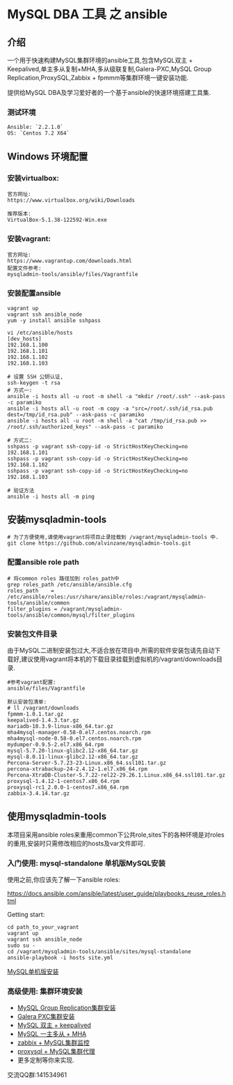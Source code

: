 # MySQL DBA 工具 之 ansible

## 介绍
一个用于快速构建MySQL集群环境的ansible工具,包含MySQL双主 + Keepalived,单主多从复制+MHA,多从级联复制,Galera-PXC,MySQL Group Replication,ProxySQL,Zabbix + fpmmm等集群环境一键安装功能.

提供给MySQL DBA及学习爱好者的一个基于ansible的快速环境搭建工具集.

### 测试环境
```
Ansible: `2.2.1.0`
OS: `Centos 7.2 X64`
```

## Windows 环境配置

### 安装virtualbox:
```
官方网址:
https://www.virtualbox.org/wiki/Downloads

推荐版本:
VirtualBox-5.1.38-122592-Win.exe
```

### 安装vagrant:
```
官方网址:
https://www.vagrantup.com/downloads.html
配置文件参考:
mysqladmin-tools/ansible/files/Vagrantfile
```

### 安装配置ansible
```
vagrant up
vagrant ssh ansible_node
yum -y install ansible sshpass

vi /etc/ansible/hosts
[dev_hosts]
192.168.1.100
192.168.1.101
192.168.1.102
192.168.1.103

# 设置 SSH 公钥认证,
ssh-keygen -t rsa
# 方式一:
ansible -i hosts all -u root -m shell -a "mkdir /root/.ssh" --ask-pass -c paramiko
ansible -i hosts all -u root -m copy -a "src=/root/.ssh/id_rsa.pub dest=/tmp/id_rsa.pub" --ask-pass -c paramiko
ansible -i hosts all -u root -m shell -a "cat /tmp/id_rsa.pub >> /root/.ssh/authorized_keys" --ask-pass -c paramiko

# 方式二:
sshpass -p vagrant ssh-copy-id -o StrictHostKeyChecking=no 192.168.1.101
sshpass -p vagrant ssh-copy-id -o StrictHostKeyChecking=no 192.168.1.102
sshpass -p vagrant ssh-copy-id -o StrictHostKeyChecking=no 192.168.1.103

# 验证方法
ansible -i hosts all -m ping
```

## 安装mysqladmin-tools
```
# 为了方便使用,请使用vagrant将项目止录挂载到 /vagrant/mysqladmin-tools 中.
git clone https://github.com/alvinzane/mysqladmin-tools.git
```

### 配置ansible role path
```
# 将common roles 路径加到 roles_path中
grep roles_path /etc/ansible/ansible.cfg
roles_path    = /etc/ansible/roles:/usr/share/ansible/roles:/vagrant/mysqladmin-tools/ansible/common
filter_plugins = /vagrant/mysqladmin-tools/ansible/common/mysql/filter_plugins
```

### 安装包文件目录
由于MySQL二进制安装包过大,不适合放在项目中,所需的软件安装包请先自动下载好,建议使用vagrant将本机的下载目录挂载到虚拟机的/vagrant/downloads目录.

```
#参考vagrant配置:
ansible/files/Vagrantfile
```

```
默认安装包清单:
# ll /vagrant/downloads
fpmmm-1.0.1.tar.gz
keepalived-1.4.3.tar.gz
mariadb-10.3.9-linux-x86_64.tar.gz
mha4mysql-manager-0.58-0.el7.centos.noarch.rpm
mha4mysql-node-0.58-0.el7.centos.noarch.rpm
mydumper-0.9.5-2.el7.x86_64.rpm
mysql-5.7.20-linux-glibc2.12-x86_64.tar.gz
mysql-8.0.11-linux-glibc2.12-x86_64.tar.gz
Percona-Server-5.7.23-23-Linux.x86_64.ssl101.tar.gz
percona-xtrabackup-24-2.4.12-1.el7.x86_64.rpm
Percona-XtraDB-Cluster-5.7.22-rel22-29.26.1.Linux.x86_64.ssl101.tar.gz
proxysql-1.4.12-1-centos7.x86_64.rpm
proxysql-rc1_2.0.0-1-centos7.x86_64.rpm
zabbix-3.4.14.tar.gz
```

## 使用mysqladmin-tools
本项目采用ansible roles来重用common下公共role,sites下的各种环境是对roles的重用,安装时只需修改相应的hosts及var文件即可.

### 入门使用: mysql-standalone 单机版MySQL安装
使用之前,你应该先了解一下ansible roles:

https://docs.ansible.com/ansible/latest/user_guide/playbooks_reuse_roles.html

Getting start:
```
cd path_to_your_vagrant
vagrant up
vagrant ssh ansible_node
sudo su -
cd /vagrant/mysqladmin-tools/ansible/sites/mysql-standalone
ansible-playbook -i hosts site.yml
 ```

[MySQL单机版安装](../../../tree/master/ansible/sites/mysql-standalone)

### 高级使用: 集群环境安装
 - [MySQL Group Replication集群安装](../../../tree/master/ansible/sites/mysql-mgr)
 - [Galera PXC集群安装](../../../tree/master/ansible/sites/mysql-pxc)
 - [MySQL 双主 + keepalived](../../../tree/master/ansible/sites/mysql-mm-keepalived)
 - [MySQL 一主多从 + MHA](../../../tree/master/ansible/sites/mysql-mss-mha)
 - [zabbix + MySQL集群监控](../../../tree/master/ansible/sites/zabbix)
 - [proxysql + MySQL集群代理](../../../tree/master/ansible/sites/proxysql)
 - 更多定制等你来实现.

 交流QQ群:141534961